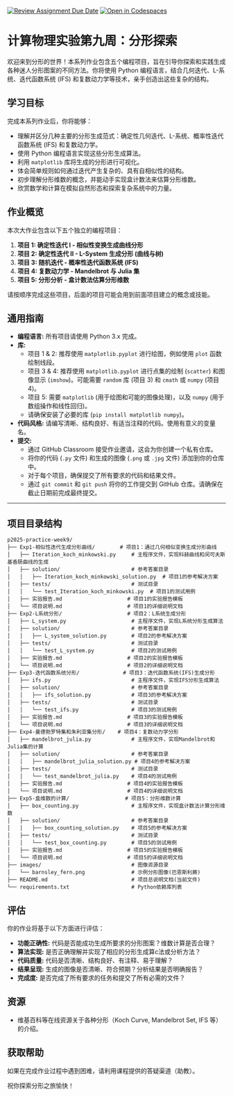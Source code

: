 [![Review Assignment Due Date](https://classroom.github.com/assets/deadline-readme-button-22041afd0340ce965d47ae6ef1cefeee28c7c493a6346c4f15d667ab976d596c.svg)](https://classroom.github.com/a/KNfdPqNp)
[![Open in Codespaces](https://classroom.github.com/assets/launch-codespace-2972f46106e565e64193e422d61a12cf1da4916b45550586e14ef0a7c637dd04.svg)](https://classroom.github.com/open-in-codespaces?assignment_repo_id=19286241)
# 计算物理实验第九周：分形探索

欢迎来到分形的世界！本系列作业包含五个编程项目，旨在引导你探索和实践生成各种迷人分形图案的不同方法。你将使用 Python 编程语言，结合几何迭代、L-系统、迭代函数系统 (IFS) 和复数动力学等技术，亲手创造出这些复杂的结构。

## 学习目标

完成本系列作业后，你将能够：

*   理解并区分几种主要的分形生成范式：确定性几何迭代、L-系统、概率性迭代函数系统 (IFS) 和复数动力学。
*   使用 Python 编程语言实现这些分形生成算法。
*   利用 `matplotlib` 库将生成的分形进行可视化。
*   体会简单规则如何通过迭代产生复杂的、具有自相似性的结构。
*   初步理解分形维数的概念，并能动手实现盒计数法来估算分形维数。
*   欣赏数学和计算在模拟自然形态和探索复杂系统中的力量。

## 作业概览

本次大作业包含以下五个独立的编程项目：

1.  **项目 1: 确定性迭代 I - 相似性变换生成曲线分形**
2.  **项目 2: 确定性迭代 II - L-System 生成分形 (曲线与树)**
3.  **项目 3: 随机迭代 - 概率性迭代函数系统 (IFS)**
4.  **项目 4: 复数动力学 - Mandelbrot 与 Julia 集**
5.  **项目 5: 分形分析 - 盒计数法估算分形维数**

请按顺序完成这些项目，后面的项目可能会用到前面项目建立的概念或技能。

## 通用指南

*   **编程语言:** 所有项目请使用 Python 3.x 完成。
*   **库:**
    *   项目 1 & 2: 推荐使用 `matplotlib.pyplot` 进行绘图，例如使用 `plot` 函数绘制线段。
    *   项目 3 & 4: 推荐使用 `matplotlib.pyplot` 进行点集的绘制 (`scatter`) 和图像显示 (`imshow`)。可能需要 `random` 库 (项目 3) 和 `cmath` 或 `numpy` (项目 4)。
    *   项目 5: 需要 `matplotlib` (用于绘图和可能的图像处理)，以及 `numpy` (用于数组操作和线性回归)。
    *   请确保安装了必要的库 (`pip install matplotlib numpy`)。
*   **代码风格:** 请编写清晰、结构良好、有适当注释的代码。使用有意义的变量名。
*   **提交:**
    *   通过 GitHub Classroom 接受作业邀请，这会为你创建一个私有仓库。
    *   将你的代码 (`.py` 文件) 和生成的图像 (`.png` 或 `.jpg` 文件) 添加到你的仓库中。
    *   对于每个项目，确保提交了所有要求的代码和结果文件。
    *   通过 `git commit` 和 `git push` 将你的工作提交到 GitHub 仓库。请确保在截止日期前完成最终提交。

---

## 项目目录结构
```
p2025-practice-week9/
├── Exp1-相似性迭代生成分形曲线/        # 项目1：通过几何相似变换生成分形曲线
│   ├── Iteration_koch_minkowski.py     # 主程序文件，实现科赫曲线和闵可夫斯基香肠曲线的生成
│   ├── solution/                       # 参考答案目录
│   │   ├── Iteration_koch_minkowski_solution.py  # 项目1的参考解决方案
│   ├── tests/                          # 测试目录
│   │   └── test_Iteration_koch_minkowski.py  # 项目1的测试用例
│   ├── 实验报告.md                     # 项目1的实验报告模板
│   └── 项目说明.md                     # 项目1的详细说明文档
├── Exp2-L系统分形/                     # 项目2：L系统生成分形
│   ├── L_system.py                     # 主程序文件，实现L系统分形生成算法
│   ├── solution/                       # 参考答案目录
│   │   ├── L_system_solution.py        # 项目2的参考解决方案
│   ├── tests/                          # 测试目录
│   │   └── test_L_system.py            # 项目2的测试用例
│   ├── 实验报告.md                     # 项目2的实验报告模板
│   └── 项目说明.md                     # 项目2的详细说明文档
├── Exp3-迭代函数系统分形/              # 项目3：迭代函数系统(IFS)生成分形
│   ├── ifs.py                          # 主程序文件，实现IFS分形生成算法
│   ├── solution/                       # 参考答案目录
│   │   ├── ifs_solution.py             # 项目3的参考解决方案
│   ├── tests/                          # 测试目录
│   │   └── test_ifs.py                 # 项目3的测试用例
│   ├── 实验报告.md                     # 项目3的实验报告模板
│   └── 项目说明.md                     # 项目3的详细说明文档
├── Exp4-曼德勃罗特集和朱利亚集分形/    # 项目4：复数动力学分形
│   ├── mandelbrot_julia.py             # 主程序文件，实现Mandelbrot和Julia集的计算
│   ├── solution/                       # 参考答案目录
│   │   ├── mandelbrot_julia_solution.py # 项目4的参考解决方案
│   ├── tests/                          # 测试目录
│   │   └── test_mandelbrot_julia.py    # 项目4的测试用例
│   ├── 实验报告.md                     # 项目4的实验报告模板
│   └── 项目说明.md                     # 项目4的详细说明文档
├── Exp5-盒维数的计算/                  # 项目5：分形维数计算
│   ├── box_counting.py                 # 主程序文件，实现盒计数法计算分形维数
│   ├── solution/                       # 参考答案目录
│   │   ├── box_counting_solution.py    # 项目5的参考解决方案
│   ├── tests/                          # 测试目录
│   │   └── test_box_counting.py        # 项目5的测试用例
│   ├── 实验报告.md                     # 项目5的实验报告模板
│   └── 项目说明.md                     # 项目5的详细说明文档
├── images/                             # 图像资源目录
│   └── barnsley_fern.png               # 示例分形图像(巴恩斯利蕨)
├── README.md                           # 项目总说明文档(当前文件)
└── requirements.txt                    # Python依赖库列表 
```

## 评估

你的作业将基于以下方面进行评估：

*   **功能正确性:** 代码是否能成功生成所要求的分形图案？维数计算是否合理？
*   **算法实现:** 是否正确理解并实现了相应的分形生成算c法或分析方法？
*   **代码质量:** 代码是否清晰、结构良好、有注释、易于理解？
*   **结果呈现:** 生成的图像是否清晰、符合预期？分析结果是否明确报告？
*   **完成度:** 是否完成了所有要求的任务和提交了所有必需的文件？

## 资源

*   维基百科等在线资源关于各种分形（Koch Curve, Mandelbrot Set, IFS 等）的介绍。

## 获取帮助

如果在完成作业过程中遇到困难，请利用课程提供的答疑渠道（助教）。

祝你探索分形之旅愉快！
